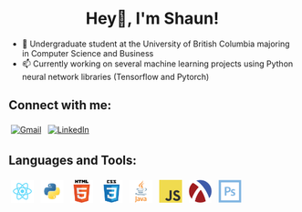 <h1 align="center"> Hey👋, I'm Shaun! </h1>

- 🌱 Undergraduate student at the University of British Columbia majoring in Computer Science and Business
- 📫 Currently working on several machine learning projects using Python neural network libraries (Tensorflow and Pytorch)

## Connect with me:
<p>
 <a href="mailto:shaunfoo560@gmail.com"> <img src="https://img.shields.io/badge/Gmail-D14836?style=for-the-badge&logo=gmail&logoColor=white" alt="Gmail" height="40" style="vertical-align:top; margin:4px"></a>
 <a href="https://linkedin.com/in/shaunfoo560"> <img src="https://img.shields.io/badge/LinkedIn-0077B5?style=for-the-badge&logo=linkedin&logoColor=white" alt="LinkedIn" height="40" style="vertical-align:top; margin:4px"></a>
</p>

## Languages and Tools:
<p>
<img src="https://raw.githubusercontent.com/github/explore/80688e429a7d4ef2fca1e82350fe8e3517d3494d/topics/react/react.png" alt="VS Code" height="40" style="vertical-align:top; margin:4px">
<img src="https://raw.githubusercontent.com/github/explore/80688e429a7d4ef2fca1e82350fe8e3517d3494d/topics/python/python.png" alt="Python" height="40" style="vertical-align:top; margin:4px">
<img src="https://raw.githubusercontent.com/github/explore/80688e429a7d4ef2fca1e82350fe8e3517d3494d/topics/html/html.png" alt="VS Code" height="40" style="vertical-align:top; margin:4px">
<img src="https://raw.githubusercontent.com/github/explore/80688e429a7d4ef2fca1e82350fe8e3517d3494d/topics/css/css.png" alt="VS Code" height="40" style="vertical-align:top; margin:4px">
<img src="https://raw.githubusercontent.com/github/explore/80688e429a7d4ef2fca1e82350fe8e3517d3494d/topics/java/java.png" alt="VS Code" height="40" style="vertical-align:top; margin:4px">
<img src="https://raw.githubusercontent.com/github/explore/80688e429a7d4ef2fca1e82350fe8e3517d3494d/topics/javascript/javascript.png" alt="VS Code" height="40" style="vertical-align:top; margin:4px">
<img src="https://raw.githubusercontent.com/github/explore/80688e429a7d4ef2fca1e82350fe8e3517d3494d/topics/racket/racket.png" alt="VS Code" height="40" style="vertical-align:top; margin:4px">
<img src="https://raw.githubusercontent.com/devicons/devicon/master/icons/photoshop/photoshop-line.svg" alt="VS Code" height="40" style="vertical-align:top; margin:4px">
</p>
